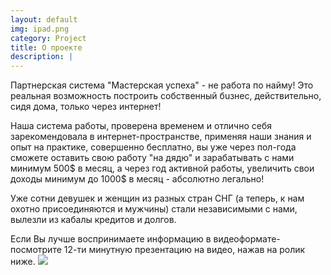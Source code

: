 ```yaml
---
layout: default
img: ipad.png
category: Project
title: О проекте
description: |
---
```

Партнерская система "Мастерская успеха" - не рaбота по найму! Это реальная возможность построить собственный бuзнес, действительно, сидя дома, только через интернет!  

Наша система работы, проверена временем и отлично себя зарекомендовала в интернет-пространстве, применяя наши знания и опыт на практике,  совершенно бесплатно, вы уже через пол-года сможете оставить свою работу "на дядю" и зарабатывать с нами минимум 500$ в месяц, а через год активной работы, увеличить свои доходы минимум до 1000$ в месяц - абсолютно легально!
 
Уже сотни девушек и женщин из разных стран СНГ (а теперь, к нам охотно присоединяются и мужчины) стали независимыми с нами, вылезли из кабалы крeдитов и долгов.

Если Вы лучше воспринимаете информацию в видеоформате-посмотрите 12-ти минутную презентацию на видео, нажав на ролик ниже.
<img class="youtube" rel="I89ShxerXIU" src="http://img.youtube.com/vi/I89ShxerXIU/hqdefault.jpg" />